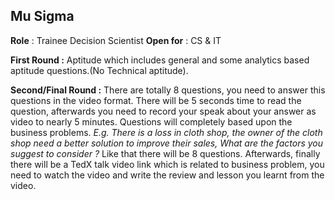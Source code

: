 ## Mu Sigma 

**Role** : Trainee Decision Scientist
**Open for** : CS & IT

**First Round :** Aptitude which includes general and some analytics based aptitude questions.(No Technical aptitude).

**Second/Final Round :** There are totally 8 questions, you need to answer this questions in the video format. There will be 5 seconds time to read the question, afterwards you need to record your speak about your answer as video to nearly 5 minutes.
 Questions will completely based upon the business problems. _E.g. There is a loss in cloth shop, the owner of the cloth shop need a better solution to improve their sales, What are the factors you suggest to consider ?_
 Like that there will be 8 questions. Afterwards, finally there will be a TedX talk video link which is related to business problem, you need to watch the video and write the review and lesson you learnt from the video.
 
